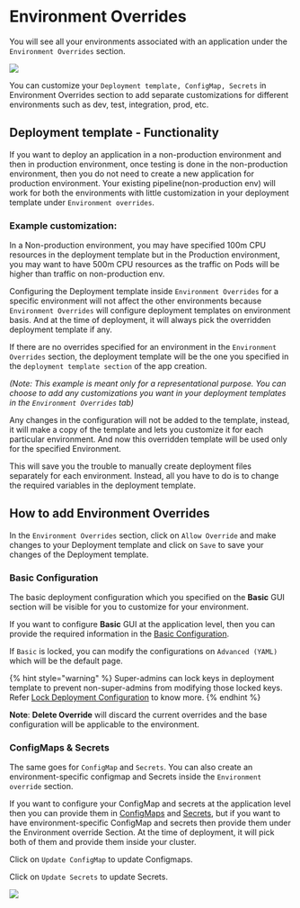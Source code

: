 # Environment Overrides

You will see all your environments associated with an application under the `Environment Overrides` section.

![](https://devtron-public-asset.s3.us-east-2.amazonaws.com/images/creating-application/environment-overrides/environment-override.jpg)


You can customize your `Deployment template, ConfigMap, Secrets` in Environment Overrides section to add separate customizations for different environments such as dev, test, integration, prod, etc.

## Deployment template - Functionality

If you want to deploy an application in a non-production environment and then in production environment, once testing is done in the non-production environment, then you do not need to create a new application for production environment. Your existing pipeline\(non-production env\) will work for both the environments with little customization in your deployment template under `Environment overrides`.

### Example customization:

In a Non-production environment, you may have specified 100m CPU resources in the deployment template but in the Production environment, you may want to have 500m CPU resources as the traffic on Pods will be higher than traffic on non-production env.

Configuring the Deployment template inside `Environment Overrides` for a specific environment will not affect the other environments because `Environment Overrides` will configure deployment templates on environment basis. And at the time of deployment, it will always pick the overridden deployment template if any.

If there are no overrides specified for an environment in the `Environment Overrides` section, the deployment template will be the one you specified in the `deployment template section` of the app creation.

*(Note: This example is meant only for a representational purpose. You can choose to add any customizations you want in your deployment templates in the `Environment Overrides` tab)*

Any changes in the configuration will not be added to the template, instead, it will make a copy of the template and lets you customize it for each particular environment. And now this overridden template will be used only for the specified Environment.

This will save you the trouble to manually create deployment files separately for each environment. Instead, all you have to do is to change the required variables in the deployment template.


## How to add Environment Overrides

In the `Environment Overrides` section, click on `Allow Override` and make changes to your Deployment template and click on `Save` to save your changes of the Deployment template.

### Basic Configuration

The basic deployment configuration which you specified on the **Basic** GUI section will be visible for you to customize for your environment.

If you want to configure **Basic** GUI at the application level, then you can provide the required information in the [Basic Configuration](../creating-application/deployment-template/rollout-deployment.md#2.-basic-configuration).

If `Basic` is locked, you can modify the configurations on `Advanced (YAML)` which will be the default page.

{% hint style="warning" %}
Super-admins can lock keys in deployment template to prevent non-super-admins from modifying those locked keys. Refer [Lock Deployment Configuration](../global-configurations/lock-deployment-config.md) to know more.
{% endhint %}

**Note**: **Delete Override** will discard the current overrides and the base configuration will be applicable to the environment. 

### ConfigMaps & Secrets

The same goes for `ConfigMap` and `Secrets`. You can also create an environment-specific configmap and Secrets inside the `Environment override` section.

If you want to configure your ConfigMap and secrets at the application level then you can provide them in [ConfigMaps](config-maps.md) and [Secrets](secrets.md), but if you want to have environment-specific ConfigMap and secrets then provide them under the Environment override Section. At the time of deployment, it will pick both of them and provide them inside your cluster.

Click on `Update ConfigMap` to update Configmaps.

Click on `Update Secrets` to update Secrets.

![](https://devtron-public-asset.s3.us-east-2.amazonaws.com/images/creating-application/arora4.gif)

